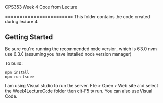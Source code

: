 CPS353 Week 4 Code from Lecture

========================
This folder contains the code created during lecture 4.


Getting Started
---------------
Be sure you're running the recommended node version, which is 6.3.0
nvm use 6.3.0 (assuming you have installed node version manager)

To build:

```
npm install
npm run tsc:w
```

I am using Visual studio to run the server. File > Open > Web site and select the Week4LectureCode folder
then clt-F5 to run. You can also use Visual Code.